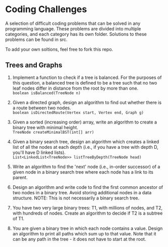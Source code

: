 Coding Challenges
=========
A selection of difficult coding problems that can be solved in any programming language. These problems are divided into multiple categories, and each category has its own folder. Solutions to these problems can be found in src.

To add your own soltions, feel free to fork this repo.

## Trees and Graphs
1. Implement a function to check if a tree is balanced. For the purposes of this question,
a balanced tree is defined to be a tree such that no two leaf nodes differ in distance
from the root by more than one.  
```boolean isBalanced(TreeNode n)```

2. Given a directed graph, design an algorithm to find out whether there is a route
between two nodes.  
```boolean isDirectedRoute(Vertex start, Vertex end, Graph g)```

3. Given a sorted (increasing order) array, write an algorithm to create a binary tree with
minimal height.  
```TreeNode createMinimalBST(int[] arr)```

4. Given a binary search tree, design an algorithm which creates a linked list of all the
nodes at each depth (i.e., if you have a tree with depth D, you'll have D linked lists).  
```List<LinkedList<TreeNode>> listTreeByDepth(TreeNode head)```

5. Write an algorithm to find the 'next' node (i.e., in-order successor) of a given node in
a binary search tree where each node has a link to its parent.

6. Design an algorithm and write code to find the first common ancestor of two nodes
in a binary tree. Avoid storing additional nodes in a data structure. NOTE: This is not
necessarily a binary search tree.

7. You have two very large binary trees: T1, with millions of nodes, and T2, with hundreds
of nodes. Create an algorithm to decide if T2 is a subtree of T1.

8. You are given a binary tree in which each node contains a value. Design an algorithm
to print all paths which sum up to that value. Note that it can be any path in the tree -
it does not have to start at the root.
